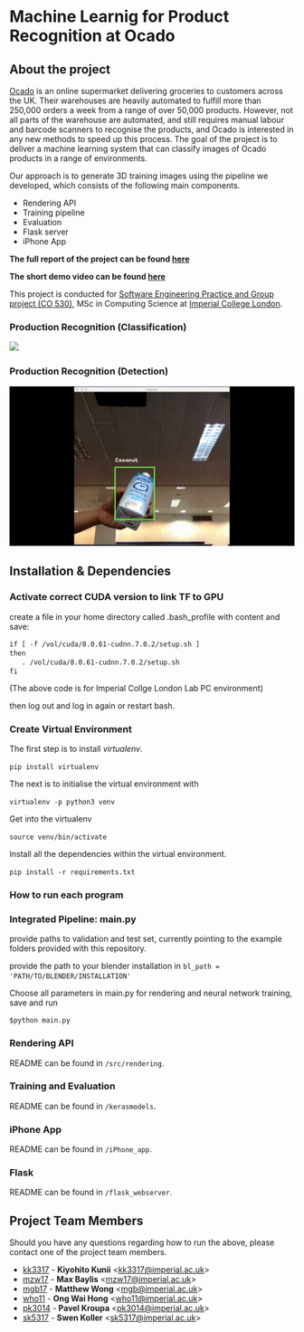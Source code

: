 # Machine Learnig for Product Recognition at Ocado

## About the project

[Ocado](https://www.ocado.com) is an online supermarket delivering groceries to customers across the UK. Their warehouses are heavily automated to fulfill more than 250,000 orders a week from a range of over 50,000 products. However, not all parts of the warehouse are automated, and still requires manual labour and barcode scanners to recognise the products, and Ocado is interested in any new methods to speed up this process. 
The goal of the project is to deliver a machine learning system that can classify images of Ocado products in a range of environments.

Our approach is to generate 3D training images using the pipeline we developed, which consists of the following main components.

- Rendering API 
- Training pipeline
- Evaluation
- Flask server
- iPhone App

**The full report of the project can be found [here](https://www.imperial.ac.uk/media/imperial-college/faculty-of-engineering/computing/public/1718-pg-projects/Group2-Machine-Learning-for-Product-Recognition.pdf)**

**The short demo video can be found [here](https://vimeo.com/277194444)**

This project is conducted for  [Software Engineering Practice and Group project (CO 530)](http://www.imperial.ac.uk/computing/current-students/courses/530/), MSc in Computing Science at [Imperial College London](http://www.imperial.ac.uk/computing/).

### Production Recognition (Classification)
![](/demo_images/classification.gif)

### Production Recognition (Detection)
![](/demo_images/detection.gif)

## Installation & Dependencies

### Activate correct CUDA version to link TF to GPU
create a file in your home directory called .bash_profile with content and save:

```
if [ -f /vol/cuda/8.0.61-cudnn.7.0.2/setup.sh ]
then
   . /vol/cuda/8.0.61-cudnn.7.0.2/setup.sh
fi
```
(The above code is for Imperial Collge London Lab PC environment)


then log out and log in again or restart bash.

### Create Virtual Environment

The first step is to install *virtualenv*.

```pip install virtualenv```

The next is to initialise the virtual environment with 

```virtualenv -p python3 venv```

Get into the virtualenv

```source venv/bin/activate```

Install all the dependencies within the virtual environment.

```pip install -r requirements.txt```

### How to run each program

### Integrated Pipeline: main.py

provide paths to validation and test set, currently pointing to the example
folders provided with this repository.

provide the path to your blender installation in 
```bl_path = 'PATH/TO/BLENDER/INSTALLATION'```

Choose all parameters in main.py for rendering and neural network training,
save and run
```
$python main.py
```

### Rendering API

README can be found in  `/src/rendering`.

### Training and Evaluation

README can be found in  `/kerasmodels`.

### iPhone App

README can be found in  `/iPhone_app`.

### Flask

README can be found in  `/flask_webserver`.


## Project Team Members <a name="project-team-members"></a>

Should you have any questions regarding how to run the above, please contact one of the project team members.

* [kk3317](https://gitlab.doc.ic.ac.uk/kk3317) -
**Kiyohito Kunii** &lt;kk3317@imperial.ac.uk&gt;
* [mzw17](https://gitlab.doc.ic.ac.uk/mzw17) -
**Max Baylis** &lt;mzw17@imperial.ac.uk&gt;
* [mgb17](https://gitlab.doc.ic.ac.uk/mgb17) -
**Matthew Wong** &lt;mgb@imperial.ac.uk&gt;
* [who11](https://gitlab.doc.ic.ac.uk/who11) -
**Ong Wai Hong** &lt;who11@imperial.ac.uk&gt;
* [pk3014](https://gitlab.doc.ic.ac.uk/pk3014) -
**Pavel Kroupa** &lt;pk3014@imperial.ac.uk&gt;
* [sk5317](https://gitlab.doc.ic.ac.uk/sk5317) -
**Swen Koller** &lt;sk5317@imperial.ac.uk&gt;

